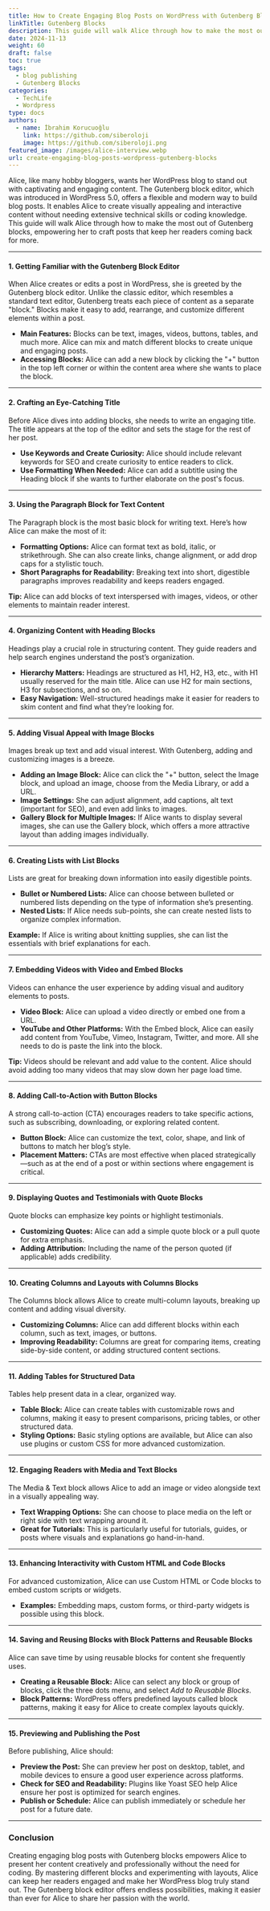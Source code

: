 ```yaml
---
title: How to Create Engaging Blog Posts on WordPress with Gutenberg Blocks
linkTitle: Gutenberg Blocks
description: This guide will walk Alice through how to make the most out of Gutenberg blocks, empowering her to craft posts that keep her readers coming back for more.
date: 2024-11-13
weight: 60
draft: false
toc: true
tags:
  - blog publishing
  - Gutenberg Blocks
categories:
  - TechLife
  - Wordpress
type: docs
authors:
  - name: İbrahim Korucuoğlu
    link: https://github.com/siberoloji
    image: https://github.com/siberoloji.png
featured_image: /images/alice-interview.webp
url: create-engaging-blog-posts-wordpress-gutenberg-blocks
---
```


Alice, like many hobby bloggers, wants her WordPress blog to stand out with captivating and engaging content. The Gutenberg block editor, which was introduced in WordPress 5.0, offers a flexible and modern way to build blog posts. It enables Alice to create visually appealing and interactive content without needing extensive technical skills or coding knowledge. This guide will walk Alice through how to make the most out of Gutenberg blocks, empowering her to craft posts that keep her readers coming back for more.

---

#### **1. Getting Familiar with the Gutenberg Block Editor**

When Alice creates or edits a post in WordPress, she is greeted by the Gutenberg block editor. Unlike the classic editor, which resembles a standard text editor, Gutenberg treats each piece of content as a separate "block." Blocks make it easy to add, rearrange, and customize different elements within a post.

- **Main Features:** Blocks can be text, images, videos, buttons, tables, and much more. Alice can mix and match different blocks to create unique and engaging posts.
- **Accessing Blocks:** Alice can add a new block by clicking the "+" button in the top left corner or within the content area where she wants to place the block.

---

#### **2. Crafting an Eye-Catching Title**

Before Alice dives into adding blocks, she needs to write an engaging title. The title appears at the top of the editor and sets the stage for the rest of her post.

- **Use Keywords and Create Curiosity:** Alice should include relevant keywords for SEO and create curiosity to entice readers to click.
- **Use Formatting When Needed:** Alice can add a subtitle using the Heading block if she wants to further elaborate on the post's focus.

---

#### **3. Using the Paragraph Block for Text Content**

The Paragraph block is the most basic block for writing text. Here’s how Alice can make the most of it:

- **Formatting Options:** Alice can format text as bold, italic, or strikethrough. She can also create links, change alignment, or add drop caps for a stylistic touch.
- **Short Paragraphs for Readability:** Breaking text into short, digestible paragraphs improves readability and keeps readers engaged.

**Tip:** Alice can add blocks of text interspersed with images, videos, or other elements to maintain reader interest.

---

#### **4. Organizing Content with Heading Blocks**

Headings play a crucial role in structuring content. They guide readers and help search engines understand the post’s organization.

- **Hierarchy Matters:** Headings are structured as H1, H2, H3, etc., with H1 usually reserved for the main title. Alice can use H2 for main sections, H3 for subsections, and so on.
- **Easy Navigation:** Well-structured headings make it easier for readers to skim content and find what they’re looking for.

---

#### **5. Adding Visual Appeal with Image Blocks**

Images break up text and add visual interest. With Gutenberg, adding and customizing images is a breeze.

- **Adding an Image Block:** Alice can click the "+" button, select the Image block, and upload an image, choose from the Media Library, or add a URL.
- **Image Settings:** She can adjust alignment, add captions, alt text (important for SEO), and even add links to images.
- **Gallery Block for Multiple Images:** If Alice wants to display several images, she can use the Gallery block, which offers a more attractive layout than adding images individually.

---

#### **6. Creating Lists with List Blocks**

Lists are great for breaking down information into easily digestible points.

- **Bullet or Numbered Lists:** Alice can choose between bulleted or numbered lists depending on the type of information she’s presenting.
- **Nested Lists:** If Alice needs sub-points, she can create nested lists to organize complex information.

**Example:** If Alice is writing about knitting supplies, she can list the essentials with brief explanations for each.

---

#### **7. Embedding Videos with Video and Embed Blocks**

Videos can enhance the user experience by adding visual and auditory elements to posts.

- **Video Block:** Alice can upload a video directly or embed one from a URL.
- **YouTube and Other Platforms:** With the Embed block, Alice can easily add content from YouTube, Vimeo, Instagram, Twitter, and more. All she needs to do is paste the link into the block.

**Tip:** Videos should be relevant and add value to the content. Alice should avoid adding too many videos that may slow down her page load time.

---

#### **8. Adding Call-to-Action with Button Blocks**

A strong call-to-action (CTA) encourages readers to take specific actions, such as subscribing, downloading, or exploring related content.

- **Button Block:** Alice can customize the text, color, shape, and link of buttons to match her blog’s style.
- **Placement Matters:** CTAs are most effective when placed strategically—such as at the end of a post or within sections where engagement is critical.

---

#### **9. Displaying Quotes and Testimonials with Quote Blocks**

Quote blocks can emphasize key points or highlight testimonials.

- **Customizing Quotes:** Alice can add a simple quote block or a pull quote for extra emphasis.
- **Adding Attribution:** Including the name of the person quoted (if applicable) adds credibility.

---

#### **10. Creating Columns and Layouts with Columns Blocks**

The Columns block allows Alice to create multi-column layouts, breaking up content and adding visual diversity.

- **Customizing Columns:** Alice can add different blocks within each column, such as text, images, or buttons.
- **Improving Readability:** Columns are great for comparing items, creating side-by-side content, or adding structured content sections.

---

#### **11. Adding Tables for Structured Data**

Tables help present data in a clear, organized way.

- **Table Block:** Alice can create tables with customizable rows and columns, making it easy to present comparisons, pricing tables, or other structured data.
- **Styling Options:** Basic styling options are available, but Alice can also use plugins or custom CSS for more advanced customization.

---

#### **12. Engaging Readers with Media and Text Blocks**

The Media & Text block allows Alice to add an image or video alongside text in a visually appealing way.

- **Text Wrapping Options:** She can choose to place media on the left or right side with text wrapping around it.
- **Great for Tutorials:** This is particularly useful for tutorials, guides, or posts where visuals and explanations go hand-in-hand.

---

#### **13. Enhancing Interactivity with Custom HTML and Code Blocks**

For advanced customization, Alice can use Custom HTML or Code blocks to embed custom scripts or widgets.

- **Examples:** Embedding maps, custom forms, or third-party widgets is possible using this block.

---

#### **14. Saving and Reusing Blocks with Block Patterns and Reusable Blocks**

Alice can save time by using reusable blocks for content she frequently uses.

- **Creating a Reusable Block:** Alice can select any block or group of blocks, click the three dots menu, and select *Add to Reusable Blocks*.
- **Block Patterns:** WordPress offers predefined layouts called block patterns, making it easy for Alice to create complex layouts quickly.

---

#### **15. Previewing and Publishing the Post**

Before publishing, Alice should:

- **Preview the Post:** She can preview her post on desktop, tablet, and mobile devices to ensure a good user experience across platforms.
- **Check for SEO and Readability:** Plugins like Yoast SEO help Alice ensure her post is optimized for search engines.
- **Publish or Schedule:** Alice can publish immediately or schedule her post for a future date.

---

### **Conclusion**

Creating engaging blog posts with Gutenberg blocks empowers Alice to present her content creatively and professionally without the need for coding. By mastering different blocks and experimenting with layouts, Alice can keep her readers engaged and make her WordPress blog truly stand out. The Gutenberg block editor offers endless possibilities, making it easier than ever for Alice to share her passion with the world.

